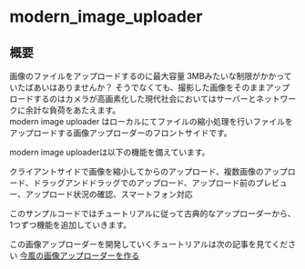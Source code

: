 # modern_image_uploader
## 概要
画像のファイルをアップロードするのに最大容量 3MBみたいな制限がかかっていたばあいはありませんか？
そうでなくても、撮影した画像をそのままアップロードするのはカメラが高画素化した現代社会においてはサーバーとネットワークに余計な負荷をあたえます。  
modern image uploader はローカルにてファイルの縮小処理を行いファイルをアップロードする画像アップローダーのフロントサイドです。

modern image uploaderは以下の機能を備えています。

クライアントサイドで画像を縮小してからのアップロード、複数画像のアップロード、ドラッグアンドドラッグでのアップロード、アップロード前のプレビュー、アップロード状況の確認、スマートフォン対応

このサンプルコードではチュートリアルに従って古典的なアップローダーから、1つずつ機能を追加していきます。

この画像アップローダーを開発していくチュートリアルは次の記事を見てください
[今風の画像アップローダーを作る](https://firespeed.org/diary.php?diary=kenz-1925)
